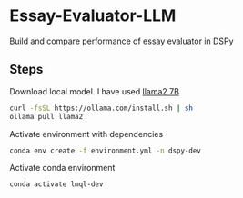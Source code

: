 # Essay-Evaluator-LLM
Build and compare performance of essay evaluator in DSPy


## Steps

Download local model. I have used [llama2 7B](https://ollama.com/library/llama2)

```bash
curl -fsSL https://ollama.com/install.sh | sh
ollama pull llama2
```

Activate environment with dependencies 
```bash
conda env create -f environment.yml -n dspy-dev
```
Activate conda environment
```bash
conda activate lmql-dev
```